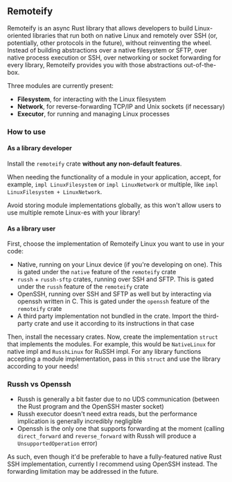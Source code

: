 ## Remoteify

Remoteify is an async Rust library that allows developers to build Linux-oriented libraries that run both on native Linux and remotely over SSH (or, potentially, other protocols in the future), without reinventing the wheel. Instead of building abstractions over a native filesystem or SFTP, over native process execution or SSH, over networking or socket forwarding for every library, Remoteify provides you with those abstractions out-of-the-box.

Three modules are currently present:
- **Filesystem**, for interacting with the Linux filesystem
- **Network**, for reverse-forwarding TCP/IP and Unix sockets (if necessary)
- **Executor**, for running and managing Linux processes

### How to use

#### As a library developer

Install the `remoteify` crate **without any non-default features**.

When needing the functionality of a module in your application, accept, for example, `impl LinuxFilesystem` or `impl LinuxNetwork` or multiple, like `impl LinuxFilesystem + LinuxNetwork`.

Avoid storing module implementations globally, as this won't allow users to use multiple remote Linux-es with your library!

#### As a library user

First, choose the implementation of Remoteify Linux you want to use in your code:

- Native, running on your Linux device (if you're developing on one). This is gated under the `native` feature of the `remoteify` crate
- `russh` + `russh-sftp` crates, running over SSH and SFTP. This is gated under the `russh` feature of the `remoteify` crate
- OpenSSH, running over SSH and SFTP as well but by interacting via openssh written in C. This is gated under the `openssh` feature of the `remoteify` crate
- A third party implementation not bundled in the crate. Import the third-party crate and use it according to its instructions in that case

Then, install the necessary crates. Now, create the implementation `struct` that implements the modules. For example, this would be `NativeLinux` for native impl and `RusshLinux` for RuSSH impl. For any library functions accepting a module implementation, pass in this `struct` and use the library according to your needs!

### Russh vs Openssh

- Russh is generally a bit faster due to no UDS communication (between the Rust program and the OpenSSH master socket)
- Russh executor doesn't need extra reads, but the performance implication is generally incredibly negligible
- Openssh is the only one that supports forwarding at the moment (calling `direct_forward` and `reverse_forward` with Russh will produce a `UnsupportedOperation` error)

As such, even though it'd be preferable to have a fully-featured native Rust SSH implementation, currently I recommend using OpenSSH instead. The forwarding limitation may be addressed in the future.
